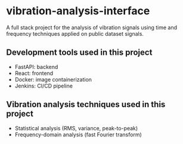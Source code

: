 # vibration-analysis-interface
A full stack project for the analysis of vibration signals using time and frequency techniques applied on public dataset signals.

## Development tools used in this project
- FastAPI: backend
- React: frontend
- Docker: image containerization
- Jenkins: CI/CD pipeline

## Vibration analysis techniques used in this project
- Statistical analysis (RMS, variance, peak-to-peak)
- Frequency-domain analysis (fast Fourier transform)
